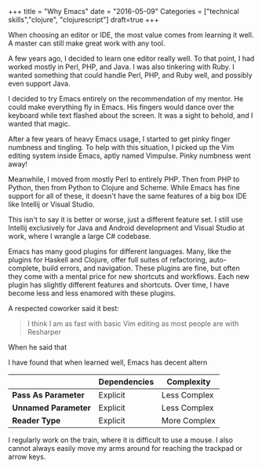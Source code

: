+++
title = "Why Emacs"
date = "2016-05-09"
Categories = ["technical skills","clojure", "clojurescript"]
draft=true
+++

When choosing an editor or IDE, the most value comes from learning it well. A
master can still make great work with any tool.

A few years ago, I decided to learn one editor really well. To that point, I had
worked mostly in Perl, PHP, and Java. I was also tinkering with Ruby. I wanted
something that could handle Perl, PHP, and Ruby well, and possibly even support
Java.

I decided to try Emacs entirely on the recommendation of my mentor. He could
make everything fly in Emacs. His fingers would dance over the keyboard while
text flashed about the screen. It was a sight to behold, and I wanted that
magic.

After a few years of heavy Emacs usage, I started to get pinky finger numbness
and tingling. To help with this situation, I picked up the Vim editing system
inside Emacs, aptly named Vimpulse. Pinky numbness went away!

Meanwhile, I moved from mostly Perl to entirely PHP. Then from PHP to Python,
then from Python to Clojure and Scheme. While Emacs has fine support for all of
these, it doesn't have the same features of a big box IDE like Intellij or
Visual Studio.

This isn't to say it is better or worse, just a different feature set. I still
use Intellij exclusively for Java and Android development and Visual Studio at
work, where I wrangle a large C# codebase.

Emacs has many good plugins for different languages. Many, like the plugins for
Haskell and Clojure, offer full suites of refactoring, auto-complete, build
errors, and navigation. These plugins are fine, but often they come with a
mental price for new shortcuts and workflows. Each new plugin has slightly
different features and shortcuts. Over time, I have become less and less
enamored with these plugins.

A respected coworker said it best:

> I think I am as fast with basic Vim editing as most people are with Resharper

When he said that

I have found that when learned well, Emacs has decent altern


| | Dependencies | Complexity |
|-------------          |-------------- |  ------------- |
|**Pass As Parameter**  | Explicit     | Less Complex |
|**Unnamed Parameter** | Explicit     | Less Complex |
|**Reader Type**        | Explicit     | More Complex |


I regularly work on the train, where it is difficult to use a mouse. I also
cannot always easily move my arms around for reaching the trackpad or arrow
keys. 
